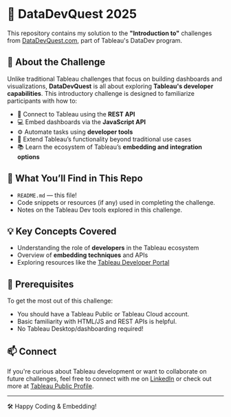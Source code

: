 # 📘 DataDevQuest 2025 

This repository contains my solution to the **"Introduction to"** challenges from [DataDevQuest.com](https://datadevquest.com/introduction-to-datadev-quest/), part of Tableau's DataDev program.

## 🚀 About the Challenge

Unlike traditional Tableau challenges that focus on building dashboards and visualizations, **DataDevQuest** is all about exploring **Tableau's developer capabilities**. This introductory challenge is designed to familiarize participants with how to:

- 🔌 Connect to Tableau using the **REST API**
- 💻 Embed dashboards via the **JavaScript API**
- ⚙️ Automate tasks using **developer tools**
- 🧰 Extend Tableau’s functionality beyond traditional use cases
- 📚 Learn the ecosystem of Tableau’s **embedding and integration options**

## 🔧 What You’ll Find in This Repo

- `README.md` — this file!
- Code snippets or resources (if any) used in completing the challenge.
- Notes on the Tableau Dev tools explored in this challenge.

## 💡 Key Concepts Covered

- Understanding the role of **developers** in the Tableau ecosystem
- Overview of **embedding techniques** and APIs
- Exploring resources like the [Tableau Developer Portal](https://developer.tableau.com/)

## 🧩 Prerequisites

To get the most out of this challenge:
- You should have a Tableau Public or Tableau Cloud account.
- Basic familiarity with HTML/JS and REST APIs is helpful.
- No Tableau Desktop/dashboarding required!

## 📫 Connect

If you're curious about Tableau development or want to collaborate on future challenges, feel free to connect with me on [LinkedIn](https://www.linkedin.com/in/mohamed-steit/) or check out more at [Tableau Public Profile](https://public.tableau.com/app/profile/mohamed6599/vizzes).

---

🛠️ Happy Coding & Embedding!  
